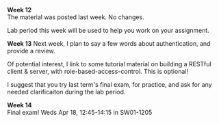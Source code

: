 **Week 12**  
The material was posted last week. No changes.

Lab period this week will be used to help you work on your assignment.

**Week 13** 
Next week, I plan to say a few words about authentication, and provide a review.

Of potential interest, I link to some tutorial material on building a RESTful
client & server, with role-based-access-control. This is optional!

I suggest that you try last term's final exam, for practice, and ask for any
needed clarificaiton during the lab period.

**Week 14**  
Final exam! Weds Apr 18, 12:45-14:15 in SW01-1205
